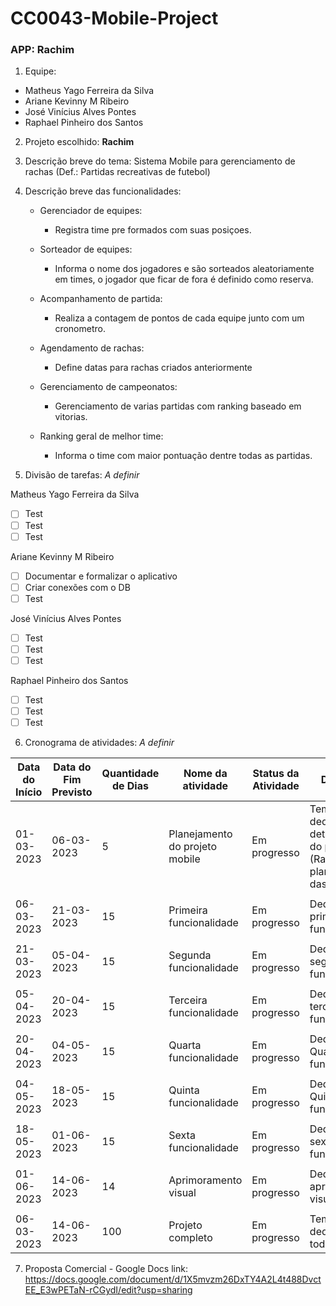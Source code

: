 # CC0043-Mobile-Project

### **APP: Rachim**

1. Equipe:

- Matheus Yago Ferreira da Silva
- Ariane Kevinny M Ribeiro
- José Vinícius Alves Pontes
- Raphael Pinheiro dos Santos

2. Projeto escolhido: **Rachim**

3. Descrição breve do tema: Sistema Mobile para gerenciamento de rachas (Def.: Partidas recreativas de futebol) 

4. Descrição breve das funcionalidades:
 
   * Gerenciador de equipes:

      * Registra time pre formados com suas posiçoes.
 
   * Sorteador de equipes:
   
      * Informa o nome dos jogadores e são sorteados aleatoriamente em times, o jogador que ficar de fora é definido como reserva.
      
   * Acompanhamento de partida:
   
      * Realiza a contagem de pontos de cada equipe junto com um cronometro.
      
   * Agendamento de rachas:
   
      * Define datas para rachas criados anteriormente
      
   * Gerenciamento de campeonatos:
   
      * Gerenciamento de varias partidas com ranking baseado em vitorias.

   * Ranking geral de melhor time:

      * Informa o time com maior pontuação dentre todas as partidas.

5. Divisão de tarefas: *A definir*

Matheus Yago Ferreira da Silva
- [ ] Test
- [ ] Test 
- [ ] Test

Ariane Kevinny M Ribeiro
- [ ] Documentar e formalizar o aplicativo
- [ ] Criar conexões com o DB 
- [ ] Test

José Vinícius Alves Pontes
- [ ] Test
- [ ] Test 
- [ ] Test

Raphael Pinheiro dos Santos
- [ ] Test
- [ ] Test 
- [ ] Test

6. Cronograma de atividades: *A definir*

| Data  do Início | Data do Fim Previsto | Quantidade de Dias | Nome da atividade | Status da Atividade | Descrição |
|---|---|---|---|---|---|
| 01-03-2023  | 06-03-2023 | 5 | Planejamento do projeto mobile | Em progresso | Tempo dedicado ao detalhamento do produto (Rachim) e planejamento das ações | 
|   |   |   |   |   |   |   |
| 06-03-2023 | 21-03-2023 | 15 | Primeira funcionalidade | Em progresso | Dedicação a primeira funcionalidade |   |
|   |   |   |   |   |   |   |
| 21-03-2023 | 05-04-2023 | 15 | Segunda funcionalidade | Em progresso | Dedicação a segunda funcionalidade |   |
|   |   |   |   |   |   |   |
| 05-04-2023 | 20-04-2023 | 15 | Terceira funcionalidade | Em progresso | Dedicação a terceira funcionalidade |   |
|   |   |   |   |   |   |   |
| 20-04-2023 | 04-05-2023 | 15 | Quarta funcionalidade | Em progresso | Dedicação a Quarta funcionalidade |   |
|   |   |   |   |   |   |   |
| 04-05-2023 | 18-05-2023 | 15 | Quinta funcionalidade | Em progresso | Dedicação a Quinta funcionalidade |   |
|   |   |   |   |   |   |   |
| 18-05-2023 | 01-06-2023 | 15 | Sexta funcionalidade | Em progresso | Dedicação a sexta funcionalidade |   |
|   |   |   |   |   |   |   |
| 01-06-2023 | 14-06-2023 | 14 | Aprimoramento visual | Em progresso | Dedicação ao aprimoramento visual |   |
|   |   |   |   |   |   |   |
| 06-03-2023 | 14-06-2023 |  100 | Projeto completo   | Em progresso   |   Tempo dedicado a todo o projeto |   |


7. Proposta Comercial - Google Docs link: https://docs.google.com/document/d/1X5mvzm26DxTY4A2L4t488DvctEE_E3wPETaN-rCGydI/edit?usp=sharing 
